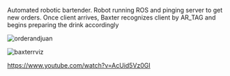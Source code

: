 Automated robotic bartender. Robot running ROS and pinging server to get new orders. 
Once client arrives, Baxter recognizes client by AR_TAG and begins preparing the drink accordingly 

![orderandjuan](https://user-images.githubusercontent.com/14130139/40274152-8a30e392-5b84-11e8-87ba-de3489cb8b5e.png)


![baxterrviz](https://user-images.githubusercontent.com/14130139/40274116-de2d6700-5b83-11e8-91f9-2581e90d2969.jpg)




https://www.youtube.com/watch?v=AcUid5Vz0GI
